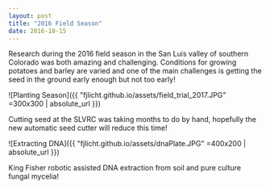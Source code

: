 ```yaml
---
layout: post
title: "2016 Field Season"
date: 2016-10-15
---
```


Research during the 2016 field season in the San Luis valley of southern Colorado was both amazing and challenging. Conditions for growing potatoes and barley are varied and one of the main challenges is getting the seed in the ground early enough but not too early!

![Planting Season]({{ "fjlicht.github.io/assets/field_trial_2017.JPG" =300x300 | absolute_url }})

Cutting seed at the SLVRC was taking months to do by hand, hopefully the new automatic seed cutter will reduce this time!

![Extracting DNA]({{ "fjlicht.github.io/assets/dnaPlate.JPG" =400x200 | absolute_url }})

King Fisher robotic assisted DNA extraction from soil and pure culture fungal mycelia!
